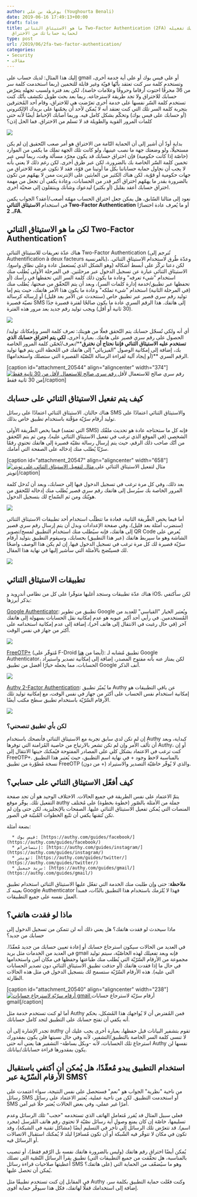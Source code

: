 ```yaml
---
author: يوغرطة بن علي (Youghourta Benali)
date: 2019-06-16 17:49:13+00:00
draft: false
title: ما هو الاستيثاق الثنائي Two-Factor Authentication (2FA) ولماذا يجب عليك تفعيله
  لحماية حساباتك من الاختراق
type: post
url: /2019/06/2fa-two-factor-authentication/
categories:
- Security
- مقالات
---
```


إليك هذا المثال: لديك حساب على gmail أو على فيس بوك أو على أية خدمة أخرى، وتستخدم كلمة سر كنت تعتقد بأنّها قويّة وغير قابلة للتخمين (ربما استخدمت كلمة سر من 36 محرفًا احتوت أرقاما وحروفًا وعلامات خاصة)، لكن بعد فترة ولسبب تجهله يتعرّض حسابك للاختراق ولا تجد طريقة لاسترجاعه. ربما بعد بحث طويل تكتشف بأنّك كنت تستخدم كلمة السّر نفسها على خدمة أخرى تعرّضت هي للاختراق، وقام أحد المُخترقين بتجربة كلمة السر تلك التي كنت تعتقد أنه لا يُمكن لأحد أن يخمّنها على بريدك الإلكتروني (أو حسابك على فيس بوك) وتحكّم بشكل كامل فيه. وربما أصابك الإحباط أيضًا لأنه حتى كلمات المرور القوية والطويلة قد لا تسلم من الاختراق. فما الحل إذن؟




[![](two-factor-authentication.png)
](https://www.it-scoop.com/2019/06/2fa-two-factor-authentication/two-factor-authentication/)




بداية أودّ أن أشير إلى أن الحماية التّامة من الاختراق هو أمر صعب التّحقيق إن لم يكن مستحيلًا، ولو وضعتك جهة ما نصب عينيها، ولو كانت تلك الجهة تملك ما يكفي من الموارد (خاصّة إذا كانت حكومية) فإن اختراق حسابك قد يكون مجرّد مسألة وقت، ربما ليس عبر تخمين كلمة السّر الخاصة بك بالضرورة، لكن عبر طرق أخرى. لكن رغم ذلك لا يعني بأنه لا يجب أن نحاول حماية حساباتنا بكل ما أوتينا من قوّة، فقد لا تكون عرضة للاختراق من جهات حكومية أو قوّية، لكن هناك الكثير من العابثين على الإنترنت ممن لا يهمّهم من تكون بالضرورة بقدر ما يهمّهم اختراق أكبر قدر من الحسابات، وعادة يكفي أن تجعل من مهمة اختراق حسابك أعقد بقليل (أو بكثير) ليدعوك وشأنك وينتقلون إلى ضحيّة أخرى.




نعود إلى مثالنا السّابق، هل يمكن جعل اختراق الحساب مهمّة أصعب/أعقد؟ الجواب يكمن في استخدام **الاستيثاق الثنائي **Two-Factor** Authentication** أو ما يُعرف عادة اختصارًا بـ **2FA**.





## لكن ما هو الاستيثاق الثنائي Two-Factor Authentication؟




هناك عدّة تعريفات للاستيثاق الثنائي Two-Factor Authentication (تُترجم إلى Authentification à deux facteurs بالفرنسية)، وعدّة طُرق لاستخدام الاستيثاق الثنائي. لكن دعنا نركّز على أبسط أشكاله (وهو الشكل الذي يُستعمل عادة وعلى نطاق واسع). الاستيثاق الثنائي عبارة عن تسجيل الدخول عبر مرحلتين. في المرحلة الأولى يُطلب منك استخدام "شيء تعرفه" وعادة ما يكون ذلك كلمة السر التي تحفظها في رأسك (أو تحفظها عبر تطبيق/خدمة إدارة كلمات السر)، وبعد أن يتم التّحقّق من صحتها، يُطلب منك (في المرحلة الثانية) استخدام "شيء تملكه" وعادة ما يكون هذا الأمر هاتفك، حيث يتم إما توليد رقم سري قصير عبر تطبيق خاص (سنتحدث عن الأمر بعد قليل) أو إرساله كرسالة نصيّة قصيرة SMS إلى هاتفك. هذا الرقم السري عادة ما يكون صالحًا لفترة قصيرة جدًا (30 ثانية أو أقل) ويجب توليد رقم جديد بعد مرور هذه الفترة.




[![](2fa-knowhave.png)
](https://www.it-scoop.com/2019/06/2fa-two-factor-authentication/2fa-knowhave/)





أي أنه ولكي تُسجّل حسابك يتم التّحقق فعلًا من هويتك: تعرف كلمة السر وبإمكانك توليد/الحصول على رقم سري قصير على هاتفك. بعبارة أخرى، **لكي يتم اختراق حسابك الذي تستخدم عليه الاستيثاق الثنائي فإننا نحتاج أن نخترق****/نعرف/نُخمّن كلمة المرور الخاصة بك، إضافة إلى إمكانية الوصول "الفيزيائي" إلى هاتفك في اللحظة التي يتم فيها توليد الرقم السري **(أو إيجاد آلية لقراءة الرسالة النّصّيّة القصيرة التي ستصلك واستخدامها).




[caption id="attachment_20544" align="aligncenter" width="374"][![رقم سري صالح للاستعمال لأقل من 30 ثانية فقط](expiring-token.png)
](https://www.it-scoop.com/2019/06/2fa-two-factor-authentication/expiring-token/) رقم سري صالح للاستعمال لأقل من 30 ثانية فقط[/caption]


## كيف يتم تفعيل الاستيثاق الثنائي على حسابك




هناك حالتان. الاستيثاق الثنائي اعتمادًا على رسائل SMS والاستيثاق الثنائي اعتمادًا على توليد أرقام سرّيّة مؤقّتة باستخدام تطبيق خاص بذلك.




فيما يخص الطّريقة الأولى (التي تعتمد SMS) فإنه كل ما ستحتاجه عادة هو تحديث ملفّك الشخصي (في الموقع الذي ترغب في تفعيل الاستيثاق الثنائي عليه)، ومن ثم يتم التّحقق من أنّك صاحب ذلك الرقم، حيث يتم إرسال رسالة نصّيّة قصيرة إلى هاتفك تحتوي رقمًا سرّيّا يُطلب منك إدخاله على الصفحة التي أمامك.




[caption id="attachment_20547" align="aligncenter" width="658"][![مثال لتفعيل الاستيثاق الثنائي على تويتر](twitter-2fa-first-step.png)
](https://www.it-scoop.com/2019/06/2fa-two-factor-authentication/twitter-2fa-first-step/) مثال لتفعيل الاستيثاق الثنائي على تويتر[/caption]


بعد ذلك، وفي كل مرة ترغب في تسجيل الدخول فيها إلى حسابك، وبعد أن تُدخل كلمة المرور الخاصة بك سيُرسل إلى هاتفك رقم سري قصير يُطلب منك إدخاله للتّحقق من هويّتك ومن ثم السّماح لك بتسجيل الدخول.




[![](2fa-sms-1.png)
](https://www.it-scoop.com/2019/06/2fa-two-factor-authentication/2fa-sms-2/)




أما فيما يخص الطّريقة الثانية، فعادة ما تتطلّب استخدام أحد تطبيقات الاستيثاق الثنائي (سنضرب أمثلة بعد قليل)، وفي صفحة الإعدادات وبدل أن يتم إرسال رقم سري قصير إلى هاتفك، فإنه سيُطلب منك استخدام التطبيق لمسح/تصوير QR Code يُعرض على الشاشة وهو ما سيربط هاتفك (عبر هذا التطبيق) بحسابك، وسيقوم التطبيق بتوليد أرقام سرّيّة قصيرة لك كل مرة ترغب في تسجيل الدخول فيها. إن لم يكن هذا الوصف واضحًا لك فسيتّضح بالأمثلة التي سأشير إليها في نهاية هذا المقال.




[![](add-2fa.png)
](https://www.it-scoop.com/2019/06/2fa-two-factor-authentication/add-2fa/)





## تطبيقات الاستيثاق الثنائي




هناك عدّة تطبيقات وستجد أغلبها متوفّرا على كل من نظامي أندرويد و iOS، لكن سأكتفي بذكر أبرزها:




[Google Authenticator](https://play.google.com/store/apps/details?id=com.google.android.apps.authenticator2&hl=en_us): تطبيق من تطوير Google ويُعتبر الخيار "القياسي" للعديد من المُستخدمين. في رأيي أحد أكبر عيوبه هو عدم إمكانية نقل الحسابات بسهولة إلى هاتفك آخر (في حال رغبت في الانتقال إلى هاتف آخر)، إضافة إلى عدم إمكانية استخدامه على أكثر من جهاز في نفس الوقت.




[![](Google-Authenticator.png)
](https://www.it-scoop.com/2019/06/2fa-two-factor-authentication/google-authenticator/)




[FreeOTP+](https://play.google.com/store/apps/details?id=org.liberty.android.freeotpplus&hl=en_US) (مُتوفّر على F-Droid أيضا من [هنا](https://www.f-droid.org/en/packages/org.liberty.android.freeotpplus/)): تطبيق مُشابه لـ Google Authenticator، لكن يمتاز عنه بأنه مفتوح المصدر، إضافة إلى إمكانية تصدير واستيراد الحسابات، مما يجعله خيارًا أفضل من تطبيق Google آنف الذكر.




[![](freeOTP.png)
](https://www.it-scoop.com/2019/06/2fa-two-factor-authentication/freeotp/)




[Authy 2-Factor Authentication](https://play.google.com/store/apps/details?id=com.authy.authy&hl=en_US): ما يُميّز تطبيق Authy عن باقي التطبيقات هو إمكانية استخدام نفس الحساب على أكثر من جهاز في نفس الوقت، مع إمكانية توليد تلك الأرقام السّرّيّة باستخدام تطبيق سطح مكتب أيضًا.




[![](authy-01-1.png)
](https://www.it-scoop.com/2019/06/2fa-two-factor-authentication/authy-01-2/)





### لكن بأي تطبيق تنصحني؟




إن لم تكن لدي سابق تجربة مع الاستيثاق الثنائي فأنصحك باستخدام Authy كبداية، وبعد أن تألف الأمر وإن لم تكن تشعر بالارتياح من خاصية المُزامنة التي توفرها Authy، أو إن كنت ترغب في الاعتماد بشكل كلي على المصادر المفتوحة فيُمكنك حينها الانتقال إلى FreeOTP+. بالمناسبة لاحظ وجود + في نهاية اسم التطبيق، حيث يُعتبر هذا التطبيق نسخة مُطوّرة من تطبيق FreeOTP (من دون +) والذي لا يُوفّر خاصّيّة التصدير والاستيراد.





## كيف أفعّل الاستيثاق الثنائي على حسابي؟




يتمّ الاعتماد على نفس الطريقة في جميع الحالات. الاختلاف الوحيد هو أن تجد صفحة التفعيل تلك. يوفّر موقع authy جملة من الأمثلة بالصّور (خطوة بخطوة) على مُختلف المنصات التي يُمكن تفعيل الاستيثاق الثنائي عليها. الصفحات بالإنجليزية، لكن حتى وإن لم تكن تُتقنها يكفي أن تتّبع الخطوات المُبيّنة في الصور.




بضعة أمثلة:






 	  * فيس بوك: [https://authy.com/guides/facebook/](https://authy.com/guides/facebook/)
 	  * إنتساجرام: [https://authy.com/guides/instagram/](https://authy.com/guides/instagram/)
 	  * تويتر: [https://authy.com/guides/twitter/](https://authy.com/guides/twitter/)
 	  * بريد جيميل: [https://authy.com/guides/gmail/](https://authy.com/guides/gmail/)




**ملاحظة**: حتى وإن طلبت منك الخدمة التي تفعّل عليها الاستيثاق الثنائي استخدام تطبيق بعينه كـ Google Authenticator فهذا لا يُلزمك باستخدام هذا التطبيق بالذّات، فمبدأ العمل نفسه على جميع التطبيقات.





## ماذا لو فقدت هاتفي؟




ماذا سيحدث لو فقدت هاتفك؟ هل يعني ذلك أنه لن تتمكن من تسجيل الدخول إلى حسابك من جديد؟




في العديد من الحالات سيكون استرجاع حسابك أو إعادة تعيين حسابك من جديد مُعقّدًا. في العديد من الخدمات مثل بريد gmail فإنه وبعد تفعيلك لهذه الخاصّيّة، سيتم توليد مجموعة من الأرقام السّرّيّة التي يُطلب منك طباعتها وحفظها في مكان آمن واستخدامها في حال ما إذا فقدت هاتفك (أو حذفت تطبيق الاستيثاق الثنائي دون تصدير الحسابات التي عليه). هذه الأرقام السّرّيّة ستسمح لك بتسجيل الدخول في مثل هذه الحالات الطارئة.




[caption id="attachment_20540" align="aligncenter" width="238"][![أرقام سرّيّة لاسترجاع حسابات gmail](google-authenticator-recovery-238x300.png)
](https://www.it-scoop.com/2019/06/2fa-two-factor-authentication/google-authenticator-recovery/) أرقام سرّيّة لاسترجاع حسابات gmail[/caption]




أما لو كنت تستخدم خدمة مثل Authy فمن المُفترض أن لا يُواجهك هذا المُشكل، بحكم أنه يكفي أن تفتح حسابك على التطبيق لتجد كامل حساباتك.




تجدر الإشارة إلى أن authy تقوم بتشفير البيانات قبل حفظها، بعبارة أخرى يجب عليك أن لا تنسى كلمة السر الخاصة بالتطبيق/التشفير، لأنه وفي حال نسيتها فلن يكون بمقدورك استرجاع تلك الحسابات، لأنه -وبكل بساطة- التشفير هنا يعني أنه حتى Authy نفسها لن يكون بمقدورها قراءة حساباتك/بياناتك.





## استخدام التطبيق يبدو مُعقّدًا، هل يُمكن أن أكتفي باستقبال الأرقام السّرّية عبر SMS؟




من ناحية "نظرية" الجواب هو "نعم" فستحصل على نفس النتيجة، سواء اعتمدت على رسائل SMS أو استخدمت التطبيق. لكن من ناحية عملية، يُعتبر الاعتماد على رسائل SMS أمرًا غير عملي، وفي بعض الحالات يُعتبر حلًا غير آمن.




فعلى سبيل المثال قد يُقرر مُتعامل الهاتف الذي تستخدمه "حجب" تلك الرسائل وعدم تسليمها، خاصّة إن كان يمنع وصول أية رسائل نصّيّة لا تحتوي رقم هاتف المُرسل (مجرد اسم). قد تتعرّض تلك الرسائل إلى تأخر في التسليم أيضًا (مشاكل تقنية في الشبكة)، وقد تكون في مكان لا تتوفّر فيه الشّبكة أو أن تكون مُسافرًا لبلد لا يُمكنك استقبال الاتصالات أو الرسائل فيه.




يُمكن أيضًا اختراق رقم هاتفك (وليس بالضرورة هاتفك نفسه بل الرّقم فقط)، أو تنصيب تطبيق يقرأ الرسائل النّصّية التي تصلك (بالمناسبة، هل تحقّقت من جميع التطبيقات التي أعطيتها صلاحيات قراءة رسائل SMS على هاتفك؟) وهو ما سيُضعّف من الحماية التي يُمكن أن تحصل عليها.




في المقابل إن كنت تستخدم تطبيقًا مثل Authy وكنت فعّلت حماية التطبيق بكلمة سر، إضافة إلى استخدامك قفلًا لهاتفك، فكل هذا سيوفّر حماية أقوى.

